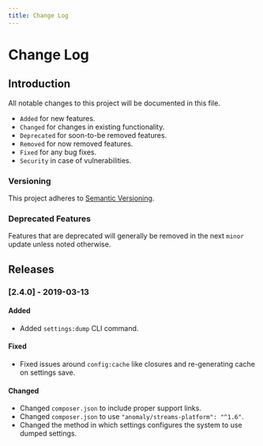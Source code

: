 ```yaml
---
title: Change Log
---
```


# Change Log

<div class="documentation__toc"></div>

## Introduction

All notable changes to this project will be documented in this file.

- `Added` for new features.
- `Changed` for changes in existing functionality.
- `Deprecated` for soon-to-be removed features.
- `Removed` for now removed features.
- `Fixed` for any bug fixes.
- `Security` in case of vulnerabilities.

### Versioning

This project adheres to [Semantic Versioning](https://semver.org/spec/v2.0.0.html).

### Deprecated Features

Features that are deprecated will generally be removed in the next `minor` update unless noted otherwise.

## Releases

### [2.4.0] - 2019-03-13
#### Added
- Added `settings:dump` CLI command.

#### Fixed
- Fixed issues around `config:cache` like closures and re-generating cache on settings save.

#### Changed
- Changed `composer.json` to include proper support links.
- Changed `composer.json` to use `"anomaly/streams-platform": "^1.6"`.
- Changed the method in which settings configures the system to use dumped settings.
